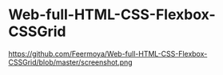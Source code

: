 # Web-full-HTML-CSS-Flexbox-CSSGrid
https://github.com/Feermoya/Web-full-HTML-CSS-Flexbox-CSSGrid/blob/master/screenshot.png
